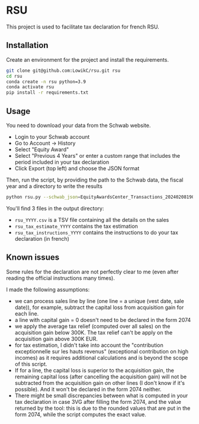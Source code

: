 # RSU

This project is used to facilitate tax declaration for french RSU.

## Installation

Create an environment for the project and install the requirements.

```bash
git clone git@github.com:LowikC/rsu.git rsu
cd rsu
conda create -n rsu python=3.9
conda activate rsu
pip install -r requirements.txt
```

## Usage

You need to download your data from the Schwab website.
- Login to your Schwab account
- Go to Account -> History
- Select "Equity Award"
- Select "Previous 4 Years" or enter a custom range that includes the period included in your tax declaration
- Click Export (top left) and choose the JSON format

Then, run the script, by providing the path to the Schwab data, the fiscal year and a directory to write the results
```bash
python rsu.py --schwab_json=EquityAwardsCenter_Transactions_20240208190934.json --year=2023 --output_dir=.
```

You'll find 3 files in the output directory:
- `rsu_YYYY.csv` is a TSV file containing all the details on the sales
- `rsu_tax_estimate_YYYY` contains the tax estimation
- `rsu_tax_instructions_YYYY` contains the instructions to do your tax declaration (in french)


## Known issues

Some rules for the declaration are not perfectly clear to me (even after reading the official instructions many times).  

I made the following assumptions:
- we can process sales line by line (one line = a unique (vest date, sale date)), for example, subtract the capital loss from acquisition gain for each line.
- a line with capital gain = 0 doesn't need to be declared in the form 2074
- we apply the average tax relief (computed over all sales) on the acquisition gain below 300K. The tax relief can't be apply on the acquisition gain above 300K EUR.
- for tax estimation, I didn't take into account the "contribution exceptionnelle sur les hauts revenus" (exceptional contribution on high incomes) as it requires additional calculations and is beyond the scope of this script.
- If for a line, the capital loss is superior to the acquisition gain, the remaining capital loss (after cancelling the acquisition gain) will not be subtracted from the acquisition gain on other lines (I don't know if it's possible). And it won't be declared in the form 2074 neither.
- There might be small discrepancies between what is computed in your tax declaration in case 3VG after filling the form 2074, and the value returned by the tool: this is due to the rounded values that are put in the form 2074, while the script computes the exact value.